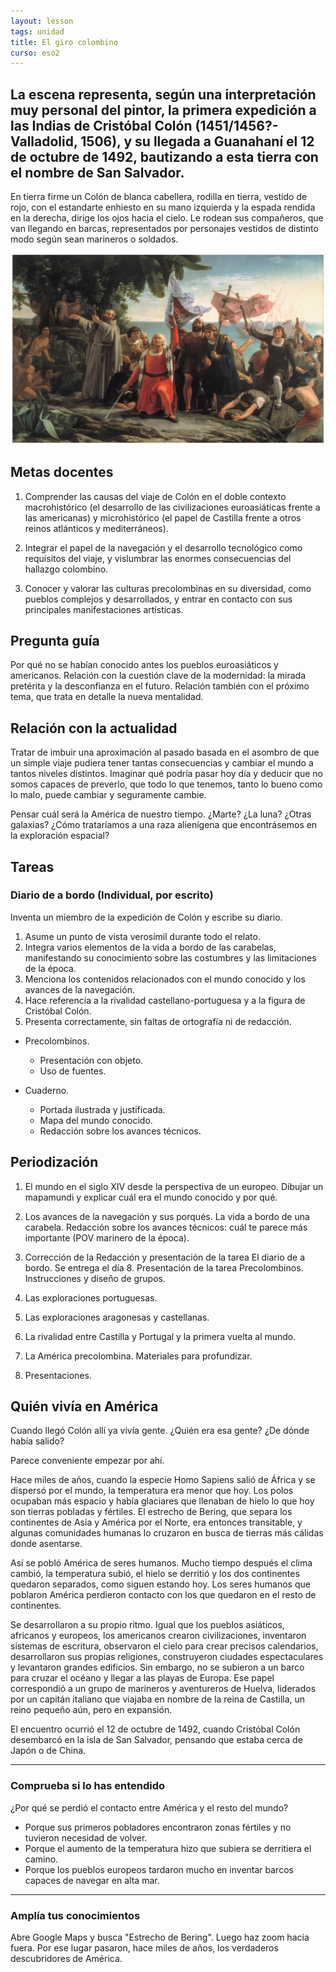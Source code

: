 ```yaml
---
layout: lesson
tags: unidad
title: El giro colombino
curso: eso2
---
```


## La escena representa, según una interpretación muy personal del pintor, la primera expedición a las Indias de Cristóbal Colón (1451/1456?-Valladolid, 1506), y su llegada a Guanahaní el 12 de octubre de 1492, bautizando a esta tierra con el nombre de San Salvador. 

En tierra firme un Colón de blanca cabellera, rodilla en tierra, vestido de rojo, con el estandarte enhiesto en su mano izquierda y la espada rendida en la derecha, dirige los ojos hacia el cielo. Le rodean sus compañeros, que van llegando en barcas, representados por personajes vestidos de distinto modo según sean marineros o soldados. 

<picture>
<img src="/assets/img/desembarco-colon.jpg">
</picture>

## Metas docentes

1. Comprender las causas del viaje de Colón en el doble contexto macrohistórico (el desarrollo de las civilizaciones euroasiáticas frente a las americanas) y microhistórico (el papel de Castilla frente a otros reinos atlánticos y mediterráneos). 

2. Integrar el papel de la navegación y el desarrollo tecnológico como requisitos del viaje, y vislumbrar las enormes consecuencias del hallazgo colombino.

3. Conocer y valorar las culturas precolombinas en su diversidad, como pueblos complejos y desarrollados, y entrar en contacto con sus principales manifestaciones artísticas.

## Pregunta guía

Por qué no se habían conocido antes los pueblos euroasiáticos y americanos. Relación con la cuestión clave de la modernidad: la mirada pretérita y la desconfianza en el futuro. Relación también con el próximo tema, que trata en detalle la nueva mentalidad.

## Relación con la actualidad

Tratar de imbuir una aproximación al pasado basada en el asombro de que un simple viaje pudiera tener tantas consecuencias y cambiar el mundo a tantos niveles distintos. Imaginar qué podría pasar hoy día y deducir que no somos capaces de preverlo, que todo lo que tenemos, tanto lo bueno como lo malo, puede cambiar y seguramente cambie. 

Pensar cuál será la América de nuestro tiempo. ¿Marte? ¿La luna? ¿Otras galaxias? ¿Cómo trataríamos a una raza alienígena que encontrásemos en la exploración espacial?

## Tareas

### Diario de a bordo (Individual, por escrito)

Inventa un miembro de la expedición de Colón y escribe su diario. 

1. Asume un punto de vista verosímil durante todo el relato.
2. Integra varios elementos de la vida a bordo de las carabelas, manifestando su conocimiento sobre las costumbres y las limitaciones de la época.
3. Menciona los contenidos relacionados con el mundo conocido y los avances de la navegación.
4. Hace referencia a la rivalidad castellano-portuguesa y a la figura de Cristóbal Colón.
5. Presenta correctamente, sin faltas de ortografía ni de redacción.

- Precolombinos. 
    + Presentación con objeto. 
    + Uso de fuentes.

- Cuaderno.
    + Portada ilustrada y justificada.
    + Mapa del mundo conocido.
    + Redacción sobre los avances técnicos.

## Periodización

1. El mundo en el siglo XIV desde la perspectiva de un europeo. Dibujar un mapamundi y explicar cuál era el mundo conocido y por qué. 

2. Los avances de la navegación y sus porqués. La vida a bordo de una carabela. Redacción sobre los avances técnicos: cuál te parece más importante (POV marinero de la época). 

3. Corrección de la Redacción y presentación de la tarea El diario de a bordo. Se entrega el día 8. Presentación de la tarea Precolombinos. Instrucciones y diseño de grupos.

4. Las exploraciones portuguesas.

5. Las exploraciones aragonesas y castellanas.

6. La rivalidad entre Castilla y Portugal y la primera vuelta al mundo.

7. La América precolombina. Materiales para profundizar.

8. Presentaciones.

## Quién vivía en América

<p class="big">Cuando llegó Colón allí ya vivía gente. <span>¿Quién era esa gente?</span> ¿De dónde había salido?</p>

Parece conveniente empezar por ahí.

Hace miles de años, cuando la especie Homo Sapiens salió de África y se dispersó por el mundo, la temperatura era menor que hoy. Los polos ocupaban más espacio y había glaciares que llenaban de hielo lo que hoy son tierras pobladas y fértiles. El estrecho de Bering, que separa los continentes de Asia y América por el Norte, era entonces transitable, y algunas comunidades humanas lo cruzaron en busca de tierras más cálidas donde asentarse. 

Así se pobló América de seres humanos. Mucho tiempo después el clima cambió, la temperatura subió, el hielo se derritió y los dos continentes quedaron separados, como siguen estando hoy. Los seres humanos que poblaron América perdieron contacto con los que quedaron en el resto de continentes. 

Se desarrollaron a su propio ritmo. Igual que los pueblos asiáticos, africanos y europeos, los americanos crearon civilizaciones, inventaron sistemas de escritura, observaron el cielo para crear precisos calendarios, desarrollaron sus propias religiones, construyeron ciudades espectaculares y levantaron grandes edificios. Sin embargo, no se subieron a un barco para cruzar el océano y llegar a las playas de Europa. Ese papel correspondió a un grupo de marineros y aventureros de Huelva, liderados por un capitán italiano que viajaba en nombre de la reina de Castilla, un reino pequeño aún, pero en expansión. 

El encuentro ocurrió el 12 de octubre de 1492, cuando Cristóbal Colón desembarcó en la isla de San Salvador, pensando que estaba cerca de Japón o de China.

---

<div class="question">

### Comprueba si lo has entendido

¿Por qué se perdió el contacto entre América y el resto del mundo?

+ Porque sus primeros pobladores encontraron zonas fértiles y no tuvieron necesidad de volver.
+ Porque el aumento de la temperatura hizo que subiera se derritiera el camino.
+ Porque los pueblos europeos tardaron mucho en inventar barcos capaces de navegar en alta mar.

</div>

---

### Amplía tus conocimientos

Abre Google Maps y busca "Estrecho de Bering". Luego haz zoom hacia fuera. Por ese lugar pasaron, hace miles de años, los verdaderos descubridores de América.
